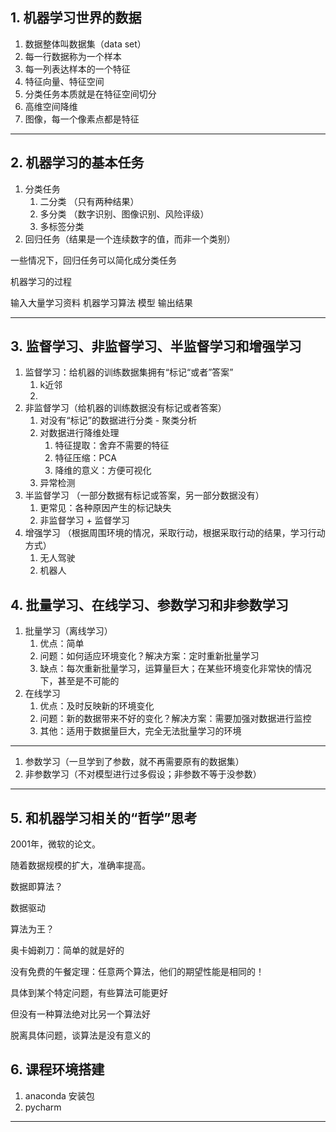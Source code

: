 
## 1. 机器学习世界的数据

1. 数据整体叫数据集（data set）
2. 每一行数据称为一个样本
3. 每一列表达样本的一个特征
4. 特征向量、特征空间
5. 分类任务本质就是在特征空间切分
6. 高维空间降维
7. 图像，每一个像素点都是特征

---

## 2. 机器学习的基本任务

1. 分类任务
    1. 二分类 （只有两种结果）
    2. 多分类 （数字识别、图像识别、风险评级）
    3. 多标签分类
2. 回归任务（结果是一个连续数字的值，而非一个类别）

一些情况下，回归任务可以简化成分类任务

机器学习的过程

输入大量学习资料 机器学习算法 模型 输出结果

---

## 3. 监督学习、非监督学习、半监督学习和增强学习

1. 监督学习：给机器的训练数据集拥有“标记“或者”答案”
    1. k近邻
    2. 
2. 非监督学习（给机器的训练数据没有标记或者答案）
    1. 对没有“标记”的数据进行分类 - 聚类分析
    2. 对数据进行降维处理
        1. 特征提取：舍弃不需要的特征
        2. 特征压缩：PCA
        3. 降维的意义：方便可视化
    3. 异常检测
3. 半监督学习 （一部分数据有标记或答案，另一部分数据没有）
    1. 更常见：各种原因产生的标记缺失
    2. 非监督学习 + 监督学习
4. 增强学习 （根据周围环境的情况，采取行动，根据采取行动的结果，学习行动方式）
    1. 无人驾驶
    2. 机器人

## 4. 批量学习、在线学习、参数学习和非参数学习

1. 批量学习（离线学习）
    1. 优点：简单
    2. 问题：如何适应环境变化？解决方案：定时重新批量学习
    3. 缺点：每次重新批量学习，运算量巨大；在某些环境变化非常快的情况下，甚至是不可能的
2. 在线学习
    1. 优点：及时反映新的环境变化
    2. 问题：新的数据带来不好的变化？解决方案：需要加强对数据进行监控
    3. 其他：适用于数据量巨大，完全无法批量学习的环境

---

1. 参数学习（一旦学到了参数，就不再需要原有的数据集）
2. 非参数学习（不对模型进行过多假设；非参数不等于没参数）

---

## 5. 和机器学习相关的“哲学”思考

2001年，微软的论文。

随着数据规模的扩大，准确率提高。

数据即算法？

数据驱动

算法为王？

奥卡姆剃刀：简单的就是好的

没有免费的午餐定理：任意两个算法，他们的期望性能是相同的！

具体到某个特定问题，有些算法可能更好

但没有一种算法绝对比另一个算法好

脱离具体问题，谈算法是没有意义的

## 6. 课程环境搭建

1. anaconda 安装包
2. pycharm

---